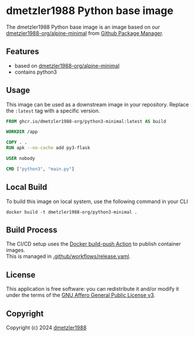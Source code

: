 # dmetzler1988 Python base image

The dmetzler1988 Python base image is an image based on our
[dmetzler1988-org/alpine-minimal](https://github.com/dmetzler1988-org/container-image-alpine-minimal/pkgs/container/alpine-minimal) 
from [Github Package Manager](https://ghcr.io/).

## Features

- based on [dmetzler1988-org/alpine-minimal](https://github.com/dmetzler1988-org/container-image-alpine-minimal/pkgs/container/alpine-minimal)
- contains python3

## Usage

This image can be used as a downstream image in your repository. Replace the `:latest` tag with a specific version.

```Dockerfile
FROM ghcr.io/dmetzler1988-org/python3-minimal:latest AS build

WORKDIR /app

COPY . .
RUN apk --no-cache add py3-flask

USER nobody

CMD ["python3", "main.py"]
```

## Local Build

To build this image on local system, use the following command in your CLI

```shell
docker build -t dmetzler1988-org/python3-minimal .
```

## Build Process

The CI/CD setup uses the [Docker build-push Action](https://github.com/docker/build-push-action) to publish container images.  
This is managed in [.github/workflows/release.yaml](./.github/workflows/release.yaml).

## License

This application is free software: you can redistribute it and/or modify it under the terms of 
the [GNU Affero General Public License v3](https://www.gnu.org/licenses/agpl-3.0.txt).

## Copyright

Copyright (c) 2024 [dmetzler1988](https://github.com/dmetzler1988)
